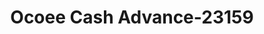 ---
f_zip-code: 37361
f_state-code: TN
title: Ocoee Cash Advance-23159
f_phone: 423-338-7004
f_city-only: Ocoee
f_address: 130 Highway 64 Ocoee
f_location-unique-id: '23159'
slug: ocoee-cash-advance-23159
updated-on: '2024-05-30T13:46:58.046Z'
created-on: '2024-05-30T13:36:59.803Z'
published-on: '2024-05-30T13:54:32.469Z'
f_city-state: cms/city/ocoee-tn.md
f_company: cms/company/ocoee-cash-advance.md
f_state: cms/state/tennessee.md
layout: '[payday-loan].html'
tags: payday-loan
---